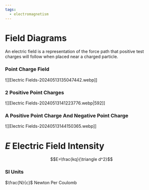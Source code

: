```yaml
---
tags:
  - electromagnetism
---
```

# Field Diagrams
An electric field is a representation of the force path that positive test charges will follow when placed near a charged particle.
### Point Charge Field
![[Electric Fields-20240513135047442.webp]]
###  2 Positive Point Charges
![[Electric Fields-20240513141223776.webp|592]]
### A Positive Point Charge And Negative Point Charge
![[Electric Fields-20240513144150365.webp]]
# $E$ Electric Field Intensity
$$E=\frac{kq}{\triangle d^2}$$
### SI Units
$\frac{N}{c}$ Newton Per Coulomb
